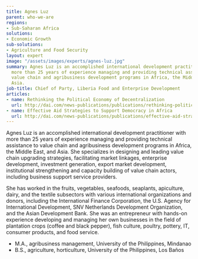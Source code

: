 ```yaml
---
title: Agnes Luz
parent: who-we-are
regions:
- Sub-Saharan Africa
solutions:
- Economic Growth
sub-solutions:
- Agriculture and Food Security
layout: expert
image: "/assets/images/experts/agnes-luz.jpg"
summary: Agnes Luz is an accomplished international development practitioner with
  more than 25 years of experience managing and providing technical assistance to
  value chain and agribusiness development programs in Africa, the Middle East, and
  Asia.
job-title: Chief of Party, Liberia Food and Enterprise Development
articles:
- name: Rethinking the Political Economy of Decentralization
  url: http://dai.com/news-publications/publications/rethinking-political-economy-decentralization
- name: Effective Aid Strategies to Support Democracy in Africa
  url: http://dai.com/news-publications/publications/effective-aid-strategies-support-democracy-africa
---
```


Agnes Luz is an accomplished international development practitioner with more than 25 years of experience managing and providing technical assistance to value chain and agribusiness development programs in Africa, the Middle East, and Asia. She specializes in designing and leading value chain upgrading strategies, facilitating market linkages, enterprise development, investment generation, export market development, institutional strengthening and capacity building of value chain actors, including business support service providers.

She has worked in the fruits, vegetables, seafoods, seaplants, apiculture, dairy, and the textile subsectors with various international organizations and donors, including the International Finance Corporation, the U.S. Agency for International Development, SNV Netherlands Development Organization, and the Asian Development Bank. She was an entrepreneur with hands-on experience developing and managing her own businesses in the field of plantation crops (coffee and black pepper), fish culture, poultry, pottery, IT, consumer products, and food service.

* M.A., agribusiness management, University of the Philippines, Mindanao
* B.S., agriculture, horticulture, University of the Philippines, Los Baños
